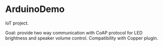 # ArduinoDemo
IoT project.

Goal: provide two way communication with CoAP protocol for LED brightness and speaker volume control. Compatibility with Copper plugin.
